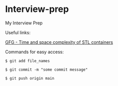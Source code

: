 # Interview-prep
My Interview Prep

Useful links:

[GFG - Time and space complexity of STL containers](https://www.geeksforgeeks.org/analysis-of-time-and-space-complexity-of-stl-containers/) 

Commands for easy access:

```
$ git add file_names
```
```
$ git commit -m "some commit message"
```
```
$ git push origin main
```
